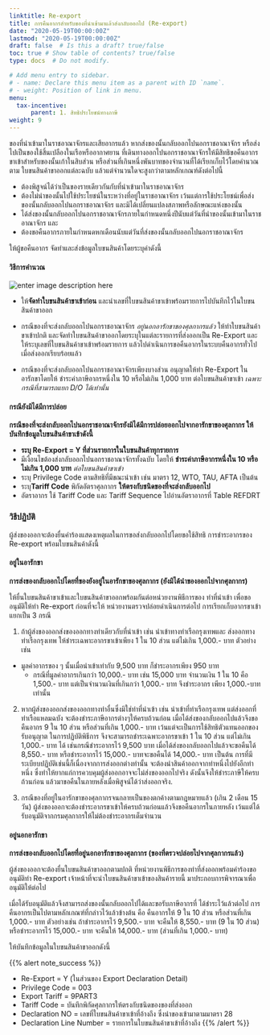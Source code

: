 ```yaml
---
linktitle: Re-export
title: การคืนอากรสำหรับของที่นำเข้ามาแล้วส่งกลับออกไป (Re-export)
date: "2020-05-19T00:00:00Z"
lastmod: "2020-05-19T00:00:00Z"
draft: false  # Is this a draft? true/false
toc: true # Show table of contents? true/false
type: docs  # Do not modify.

# Add menu entry to sidebar.
# - name: Declare this menu item as a parent with ID `name`.
# - weight: Position of link in menu.
menu:
  tax-incentive:
      parent: 1. สิทธิประโยชน์ทางภาษี
weight: 9
---
```



ของที่นำเข้ามาในราชอาณาจักรและเสียอากรแล้ว หากส่งของนั้นกลับออกไปนอกราชอาณาจักร หรือส่งไปเป็นของใช้สิ้นเปลืองในเรือหรืออากาศยาน ที่เดินทางออกไปนอกราชอาณาจักรให้มีสิทธิขอคืนอากรขาเข้าสำหรับของนั้นเก้าในสิบส่วน หรือส่วนที่เกินหนึ่งพันบาทของจำนวนที่ได้เรียกเก็บไว้โดยคำนวณตาม
ใบขนสินค้าขาออกแต่ละฉบับ แล้วแต่จำนวนใดจะสูงกว่าตามหลักเกณฑ์ดังต่อไปนี้

- ต้องพิสูจน์ได้ว่าเป็นของรายเดียวกันกับที่นำเข้ามาในราชอาณาจักร
- ต้องไม่นำของนั้นไปใช้ประโยชน์ในระหว่างที่อยู่ในราชอาณาจักร เว้นแต่การใช้ประโยชน์เพื่อส่งของนั้นกลับออกไปนอกราชอาณาจักร และมิได้เปลี่ยนแปลงสภาพหรือลักษณะแห่งของนั้น
- ได้ส่งของนั้นกลับออกไปนอกราชอาณาจักรภายในกำหนดหนึ่งปีนับแต่วันที่นำของนั้นเข้ามาในราชอาณาจักร และ
- ต้องขอคืนอากรภายในกำหนดหกเดือนนับแต่วันที่ส่งของนั้นกลับออกไปนอกราชอาณาจักร

ให้ผู้ขอคืนอากร จัดทำและส่งข้อมูลใบขนสินค้าโดยระบุค่าดังนี้




#### วิธีการคำนวณ
   
![enter image description here](https://github.com/yosarawut/KnowledgeCenter/raw/master/img/e-Import-105-2.png)


- ให้**จัดทำใบขนสินค้าขาเข้าก่อน** และนำเลขที่ใบขนสินค้าขาเข้าพร้อมรายการไปบันทึกไว้ในใบขนสินค้าขาออก
- กรณีของที่จะส่งกลับออกไปนอกราชอาณาจักร  *อยู่นอกอารักขาของศุลกากรแล้ว* ให้ทำใบขนสินค้าขาเข้าปกติ และจัดทำใบขนสินค้าขาออกโดยระบุในแต่ละรายการที่ส่งออกเป็น Re-Export  และให้ระบุเลขที่ใบขนสินค้าขาเข้าพร้อมรายการ   แล้วไปดำเนินการขอคืนอากรในระบบคืนอากรทั่วไปเมื่อส่งออกเรียบร้อยแล้ว



- กรณีของที่จะส่งกลับออกไปนอกราชอาณาจักรเพียงบางส่วน อนุญาตให้ทำ Re-Export ในอารักขาโดยให้ ชำระค่าภาษีอากรหนึ่งใน 10 หรือไม่เกิน 1,000 บาท ต่อใบขนสินค้าขาเข้า  *เฉพาะกรณีที่สามารถแยก D/O ได้เท่านั้น*


#### กรณียังมิได้มีการปล่อย

**กรณีของที่จะส่งกลับออกไปนอกราชอาณาจักรยังมิได้มีการปล่อยออกไปจากอารักขาของศุลกากร ให้บันทึกข้อมูลใบขนสินค้าขาเข้าดังนี้**

- **ระบุ Re-Export  = Y ที่ส่วนรายการในใบขนสินค้าทุกรายการ**
- มีเงื่อนไขต้องส่งกลับออกไปนอกราชอาณาจักรทั้งฉบับ โดยให้ **ชำระค่าภาษีอากรหนึ่งใน 10 หรือไม่เกิน 1,000 บาท** _ต่อใบขนสินค้าขาเข้า_
- ระบุ Privilege Code ตามสิทธิที่มีขณะนำเข้า เช่น มาตรา 12, WTO, TAU, AFTA เป็นต้น
- ระบุ**Tariff Code** พิกัดอัตราศุลกากร **ให้ตรงกับชนิดของที่จะส่งกลับออกไป**
- อัตราอากร ใช้ Tariff Code และ Tariff Sequence ไปอ่านอัตราอากรที่ Table REFDRT



### วิธีปฏิบัติ 
ผู้ส่งของออกจะต้องยื่นคำร้องแสดงเหตุผลในการขอส่งกลับออกไปโดยขอใช้สิทธิ การชำระอากรของ Re-export พร้อมใบขนสินค้าดังนี้

#### อยู่ในอารักขา

**การส่งของกลับออกไปโดยที่ของยังอยู่ในอารักขาของศุลกากร (ยังมิได้นำของออกไปจากศุลกากร)**

ให้ยื่นใบขนสินค้าขาเข้าและใบขนสินค้าขาออกพร้อมกันต่อหน่วยงานพิธีการของ ท่าที่นำเข้า เพื่อขออนุมัติให้ทำ Re-export ก่อนที่จะให้ หน่วยงานตรวจปล่อยดำเนินการต่อไป การเรียกเก็บอากรขาเข้าแยกเป็น 3 กรณี  

1. ถ้าผู้ส่งของออกส่งของออกทางท่าเดียวกับที่นำเข้า เช่น นำเข้าทางท่าเรือกรุงเทพและ ส่งออกทางท่าเรือกรุงเทพ ให้ชำระเฉพาะอากรขาเข้าเพียง 1 ใน 10 ส่วน แต่ไม่เกิน 1,000.- บาท ตัวอย่างเช่น

  - มูลค่าอากรของ ๆ นั้นเมื่อนำเข้าเท่ากับ 9,500 บาท ก็ชำระอากรเพียง 950 บาท
	- กรณีที่มูลค่าอากรเกินกว่า 10,000.- บาท เช่น 15,000 บาท จำนวนเงิน 1 ใน 10 คือ 1,500.- บาท แต่เป็นจำนวนเงินที่เกินกว่า 1,000.- บาท จึงชำระอากร เพียง 1,000.-บาทเท่านั้น
	
2. หากผู้ส่งของออกส่งของออกทางท่าอื่นซึ่งมิใช่ท่าที่นำเข้า เช่น นำเข้าที่ท่าเรือกรุงเทพ แต่ส่งออกที่ท่าเรือแหลมฉบัง จะต้องชำระภาษีอากรต่างๆให้ครบถ้วนก่อน เมื่อได้ส่งของกลับออกไปแล้วจึงขอคืนอากร 9 ใน 10 ส่วน หรือส่วนที่เกิน 1,000.- บาท เว้นแต่จะเป็นการใช้สิทธิตัวแทนออกของรับอนุญาต ในการปฏิบัติพิธีการ จึงจะสามารถชำระเฉพาะอากรขาเข้า 1 ใน 10 ส่วน แต่ไม่เกิน 1,000.- บาท ได้ เช่นกรณีชำระอากรไว้ 9,500 บาท เมื่อได้ส่งของกลับออกไปแล้วจะขอคืนได้ 8,550.- บาท หรือชำระอากรไว้ 15,000.- บาทจะขอคืนได้ 14,000.- บาท เป็นต้น การที่มีระเบียบปฏิบัติเช่นนี้ก็เนื่องจากการส่งออกต่างท่านั้น จะต้องนำสินค้าออกจากท่าหนึ่งไปยังอีกท่าหนึ่ง ซึ่งทำให้ยากแก่การควบคุมผู้ส่งออกอาจจะไม่ส่งของออกไปจริง ดังนั้นจึงให้ชำระภาษีให้ครบถ้วนก่อน แล้วมาขอคืนในภายหลังเมื่อพิสูจน์ได้ว่าส่งออกจริง.  
  
3. กรณีของที่อยู่ในอารักขาของศุลกากรจนกลายเป็นของตกค้างตามกฎหมายแล้ว (เกิน 2 เดือน 15 วัน) ผู้ส่งของออกจะต้องชำระอากรขาเข้าให้ครบถ้วนก่อนแล้วจึงขอคืนอากรในภายหลัง เว้นแต่ได้รับอนุมัติจากกรมศุลกากรให้ไม่ต้องชำระอากรเต็มจำนวน 

#### อยู่นอกอารักขา

**การส่งของกลับออกไปโดยที่อยู่นอกอารักขาของศุลกากร (ของที่ตรวจปล่อยไปจากศุลกากรแล้ว)**

ผู้ส่งของออกจะต้องยื่นใบขนสินค้าขาออกตามปกติ ที่หน่วยงานพิธีการของท่าที่ส่งออกพร้อมคำร้องขออนุมัติทำ Re-export เจ้าหน้าที่จะนำใบขนสินค้าขาเข้าของสินค้ารายนี้ มาประกอบการพิจารณาเพื่อ อนุมัติให้ต่อไป  

เมื่อได้รับอนุมัติแล้วจึงสามารถส่งของนั้นกลับออกไปได้และขอรับภาษีอากรที่ ได้ชำระไว้แล้วต่อไป การคืนอากรเป็นไปตามหลักเกณฑ์ที่กล่าวไว้แล้วข้างต้น คือ คืนอากรให้ 9 ใน 10 ส่วน หรือส่วนที่เกิน 1,000.- บาท ตัวอย่างเช่น ถ้าชำระอากรไว้ 9,500.- บาท จะคืนให้ 8,550.- บาท (9 ใน 10 ส่วน) หรือชำระอากรไว้ 15,000.- บาท จะคืนให้ 14,000.- บาท (ส่วนที่เกิน 1,000.- บาท)

ให้บันทึกข้อมูลในใบขนสินค้าขาออกดังนี้

{{% alert note_success %}}
- Re-Export = Y (ในส่วนของ Export Declaration Detail)
- Privilege Code = 003
- Export Tariff = 9PART3
- Tariff Code = บันทึกพิกัดศุลกากรให้ตรงกับชนิดของของที่ส่งออก
- Declaration NO = เลขที่ใบขนสินค้าขาเข้าที่อ้างถึง ซึ่งนําของเข้ามาตามมาตรา 28
- Declaration Line Number = รายการในใบขนสินค้าขาเข้าที่อ้างถึง
{{% /alert %}}